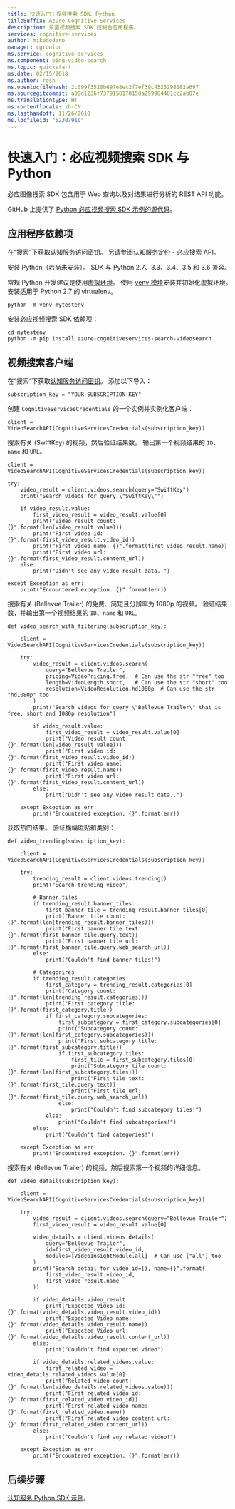 ```yaml
---
title: 快速入门：视频搜索 SDK、Python
titleSuffix: Azure Cognitive Services
description: 设置视频搜索 SDK 控制台应用程序。
services: cognitive-services
author: mikedodaro
manager: cgronlun
ms.service: cognitive-services
ms.component: bing-video-search
ms.topic: quickstart
ms.date: 02/15/2018
ms.author: rosh
ms.openlocfilehash: 2c099f3520b697e8ec2f7ef39c4525298182a697
ms.sourcegitcommit: a08d1236f737915817815da299984461cc2ab07e
ms.translationtype: HT
ms.contentlocale: zh-CN
ms.lasthandoff: 11/26/2018
ms.locfileid: "52307910"
---
```

# <a name="quickstart-bing-video-search-sdk-with-python"></a>快速入门：必应视频搜索 SDK 与 Python

必应图像搜索 SDK 包含用于 Web 查询以及对结果进行分析的 REST API 功能。

GitHub 上提供了 [Python 必应视频搜索 SDK 示例的源代码](https://github.com/Azure-Samples/cognitive-services-python-sdk-samples/blob/master/samples/search/video_search_samples.py)。


## <a name="application-dependencies"></a>应用程序依赖项
在“搜索”下获取[认知服务访问密钥](https://azure.microsoft.com/try/cognitive-services/)。  另请参阅[认知服务定价 - 必应搜索 API](https://azure.microsoft.com/pricing/details/cognitive-services/search-api/)。

安装 Python（若尚未安装）。 SDK 与 Python 2.7、3.3、3.4、3.5 和 3.6 兼容。

常规 Python 开发建议是使用[虚拟环境](https://docs.python.org/3/tutorial/venv.html)。 使用 [venv 模块](https://pypi.python.org/pypi/virtualenv)安装并初始化虚拟环境。 安装适用于 Python 2.7 的 virtualenv。
```
python -m venv mytestenv
```
安装必应视频搜索 SDK 依赖项：
```
cd mytestenv
python -m pip install azure-cognitiveservices-search-videosearch
```
## <a name="video-search-client"></a>视频搜索客户端
在“搜索”下获取[认知服务访问密钥](https://azure.microsoft.com/try/cognitive-services/)。 添加以下导入：
```
subscription_key = "YOUR-SUBSCRIPTION-KEY"
```
创建 `CognitiveServicesCredentials` 的一个实例并实例化客户端：
```
client = VideoSearchAPI(CognitiveServicesCredentials(subscription_key))
```
搜索有关 (SwiftKey) 的视频，然后验证结果数。 输出第一个视频结果的 `ID`、`name` 和 `URL`。
```
client = VideoSearchAPI(CognitiveServicesCredentials(subscription_key))

try:
    video_result = client.videos.search(query="SwiftKey")
    print("Search videos for query \"SwiftKey\"")

    if video_result.value:
        first_video_result = video_result.value[0]
        print("Video result count: {}".format(len(video_result.value)))
        print("First video id: {}".format(first_video_result.video_id))
        print("First video name: {}".format(first_video_result.name))
        print("First video url: {}".format(first_video_result.content_url))
    else:
        print("Didn't see any video result data..")

except Exception as err:
    print("Encountered exception. {}".format(err))

```
搜索有关 (Bellevue Trailer) 的免费、简短且分辨率为 1080p 的视频。 验证结果数，并输出第一个视频结果的 `ID`、`name` 和 `URL`。
```
def video_search_with_filtering(subscription_key):

    client = VideoSearchAPI(CognitiveServicesCredentials(subscription_key))

    try:
        video_result = client.videos.search(
            query="Bellevue Trailer",
            pricing=VideoPricing.free,  # Can use the str "free" too
            length=VideoLength.short,   # Can use the str "short" too
            resolution=VideoResolution.hd1080p  # Can use the str "hd1080p" too
        )
        print("Search videos for query \"Bellevue Trailer\" that is free, short and 1080p resolution")

        if video_result.value:
            first_video_result = video_result.value[0]
            print("Video result count: {}".format(len(video_result.value)))
            print("First video id: {}".format(first_video_result.video_id))
            print("First video name: {}".format(first_video_result.name))
            print("First video url: {}".format(first_video_result.content_url))
        else:
            print("Didn't see any video result data..")

    except Exception as err:
        print("Encountered exception. {}".format(err))

```

获取热门结果。 验证横幅磁贴和类别：
```
def video_trending(subscription_key):

    client = VideoSearchAPI(CognitiveServicesCredentials(subscription_key))

    try:
        trending_result = client.videos.trending()
        print("Search trending video")

        # Banner tiles
        if trending_result.banner_tiles:
            first_banner_tile = trending_result.banner_tiles[0]
            print("Banner tile count: {}".format(len(trending_result.banner_tiles)))
            print("First banner tile text: {}".format(first_banner_tile.query.text))
            print("First banner tile url: {}".format(first_banner_tile.query.web_search_url))
        else:
            print("Couldn't find banner tiles!")

        # Categorires
        if trending_result.categories:
            first_category = trending_result.categories[0]
            print("Category count: {}".format(len(trending_result.categories)))
            print("First category title: {}".format(first_category.title))
            if first_category.subcategories:
                first_subcategory = first_category.subcategories[0]
                print("Subcategory count: {}".format(len(first_category.subcategories)))
                print("First subcategory title: {}".format(first_subcategory.title))
                if first_subcategory.tiles:
                    first_tile = first_subcategory.tiles[0]
                    print("Subcategory tile count: {}".format(len(first_subcategory.tiles)))
                    print("First tile text: {}".format(first_tile.query.text))
                    print("First tile url: {}".format(first_tile.query.web_search_url))
                else:
                    print("Couldn't find subcategory tiles!")
            else:
                print("Couldn't find subcategories!")
        else:
            print("Couldn't find categories!")

    except Exception as err:
        print("Encountered exception. {}".format(err))

```
搜索有关 (Bellevue Trailer) 的视频，然后搜索第一个视频的详细信息。
```
def video_detail(subscription_key):

    client = VideoSearchAPI(CognitiveServicesCredentials(subscription_key))

    try:
        video_result = client.videos.search(query="Bellevue Trailer")
        first_video_result = video_result.value[0]

        video_details = client.videos.details(
            query="Bellevue Trailer",
            id=first_video_result.video_id,
            modules=[VideoInsightModule.all]  # Can use ["all"] too
        )
        print("Search detail for video id={}, name={}".format(
            first_video_result.video_id,
            first_video_result.name
        ))

        if video_details.video_result:
            print("Expected Video id: {}".format(video_details.video_result.video_id))
            print("Expected Video name: {}".format(video_details.video_result.name))
            print("Expected Video url: {}".format(video_details.video_result.content_url))
        else:
            print("Couldn't find expected video")

        if video_details.related_videos.value:
            first_related_video = video_details.related_videos.value[0]
            print("Related video count: {}".format(len(video_details.related_videos.value)))
            print("First related video id: {}".format(first_related_video.video_id))
            print("First related video name: {}".format(first_related_video.name))
            print("First related video content url: {}".format(first_related_video.content_url))
        else:
            print("Couldn't find any related video!")

    except Exception as err:
        print("Encountered exception. {}".format(err))

```
## <a name="next-steps"></a>后续步骤

[认知服务 Python SDK 示例](https://github.com/Azure-Samples/cognitive-services-python-sdk-samples)。

